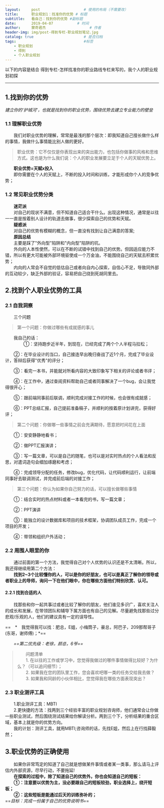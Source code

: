 ```yaml
---
layout:     post                    # 使用的布局（不需要改）
title:     	职业规划1：找准你的优势 # 标题
subtitle:   看自己：找到你的优势 #副标题
date:       2019-04-07           # 时间
author:     蒙奇君杰                    # 作者
header-img: img/post-得到专栏-职业规划笔记.jpg
catalog: true                       # 是否归档
tags:                               #标签
    - 职业规划
    - 得到
    - 个人职业规划
---
```


以下的内容是结合 得到专栏-怎样找准你的职业路线专栏来写的，我个人的职业规划初探

* * *

## 1.找到你的优势
*建立你的'护城河'，也就是找到你的职业优势，围绕优势去建立专业能力的壁垒*
### 1.1 理解职业优势
&emsp;&emsp;我们对职业优势的理解，常常是最浅的那个层次：即我知道自己擅长做什么样的事情，我做什么事情能比别人做的更好。
>职业优势：它不仅仅是你表现出来的突出能力，也包括你做事的风格和思维方式。这也是为什么我们说：个人的职业发展要立足于个人的天赋优势上。

　　**职业优势=天赋x投入**  
　　即你需要在个人的天赋上，不断的投入时间和训练，才能形成你个人的竞争优势；
### 1.2 常见职业优势分类
&emsp;&emsp;**迷茫派**  
&emsp;&emsp;对自己的现状不满意，但不知道自己适合干什么。出现这种情况，通常是以往一一直是按着别人设计的轨道去做事，很少探索自己的优势和天赋。  
　　**疑惑派**  
　　对自己的优势有模糊的概念，但一直没有找到让自己满意的答案;  
　　**原因总结**  
　　主要是踩了"外向型"陷阱和"内向型"陷阱的坑。  
　　外向的人本性使然，可以在不断的试错中找到自己的优势。但因适应能力不错，所以有更大可能被外部环境驱使成一个万金油，不能围绕自己的天赋去积累优势；  
　　内向的人常会不自觉的低估自己或者向自内心探索，自信心不足，导致同外部的互动较少，缺乏外部的验证，容易把自己绕到死胡同里去。
## 2.找到个人职业优势的工具
### 2.1 自我洞察
&emsp;&emsp;三个问题
>第一个问题：你做过哪些有成就感的事儿

　　我自己的话：  
　　
　　①：坚持跑步近半年，到现在，已经完成了两个个人半程马拉松；　
  
　　②：在毕业设计的当口，自己接连早出晚归奋战了近1个月，完成了毕业设计，答辩后获得"优秀"的评分；
  
　　③：看完一本书，并能就对所看内容的大致印象写下相关的评论或者书评；
  
　　④：在工作中，通过查阅资料帮助自己或者同事解决了一个bug，会让我觉得很开心；
  
　　⑤：跟前端同事前后联调，顺利完成对接工作的时候，也会很有成就感；
  
　　⑥：PPT总结汇报，自己提前准备稿子，并顺利的按着原计划讲完，获得好评；
  
>第二个问题：你做哪一些事情之前会充满期待，愿意把时间花在上面

　　①：安安静静地看书；
  
　　②：做PPT汇报演讲；
  
　　③：写一篇文章，可以是自己的随笔，也可以是对实时热点的个人看法和反思，对遣词造句会细加琢磨和考虑；
  
　　④：完成领导分配的任务，修改bug，优化代码，让代码顺利运行，让前端同事好去联调测试，并完成前后端的对接工作；
  
>第三个问题：你认为如果你自己努力的话，可以擅长做哪些事情

　　①：结合实时的热点材料或者一本看完的书，写一篇文章；
  
　　②：PPT演讲
  
　　③：能独立的设计数据库和项目的技术框架，协调团队成员工作，完成一个项目的开发；
  
　　④：带领和组织户外活动；

### 2.2 周围人眼里的你
　　通过前面的第一个方法，我觉得自己对个人优势的认识还是不太清晰。所以，我还得继续用第二个方法：  
　　**找到2~3个比较懂你的人，可以是你的好朋友，也可以是真正了解你的领导或者职业上的导师，询问一下在他们眼中，你在哪些方面他们特别欣赏、认可。**
#### 2.2.1 找到合适的人
　　找那些和你一起共事过或者比较了解你的朋友，他们谁见多识广，喜欢关注人的成长和发展，在带领团队和辅导下属方面也有自己的见解。尽量避免找那些过分悲观/乐观的人，他们的建议具有一定的误导性。  
  
==　*　我觉得我可以找：肥总，E姐，小梅筒子，豪总，阿巴子，209那帮哥子(东哥，谢师傅)；*==
   
　　*==第二优先级：老徐，颜总，6爷==*

>　　问题清单  
　　1.	在以往的工作或学习中，您觉得我做过的哪件事情做得比较好？为什么？（可以追问细节）；  
　　2.	如果我在您的团队里工作，您会喜欢吧哪一类的任务交给我去做？  
　　3.	如果我和同龄的小伙伴相比，您觉得我在哪些方面表现突出？  

### 2.3 职业测评工具
　　1.职业测评工具：MBTI  
　　2.更快捷的方法：找两到三个经验丰富的职业规划咨询师，他们通常会让你做一些职业测试，然后围绕测试结果给你解读分析。两到三个下，分析结果的重合区域，基本上就是你的优势方向。  
　　我的计划：测评工具，就用MBTI;咨询师的话，先找E姐，然后上在行找薛毅然；
## 3.职业优势的正确使用
　　如果你非常笃定的知道了自己就是想做某件事情或者某一类事，那么请马上评估内外部资源，尽早行动，不要拖延!  
　　**在探索的过程中，除了知道自己的优势外，你也会知道自己的短板：  
　　①：注意要以优势为主，没必要跟自己的短板较劲，职业选择上，绕开短板；  
　　②：这些短板是能通过后天的训练弥补的；**  
  ==*目标：完成一份属于自己的优势说明书*==

